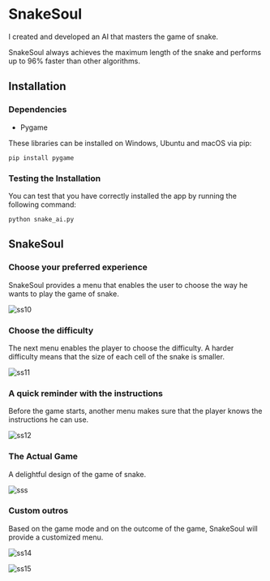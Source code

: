 # SnakeSoul

I created and developed an AI that masters the game of snake.

SnakeSoul always achieves the maximum length of the snake and performs up to 96% faster than other algorithms.

## Installation

### Dependencies

- Pygame

These libraries can be installed on Windows, Ubuntu and macOS via pip:

```
pip install pygame
```

### Testing the Installation

You can test that you have correctly installed the app by running the following command:

```
python snake_ai.py
```

## SnakeSoul

### Choose your preferred experience

SnakeSoul provides a menu that enables the user to choose the way he wants to play the game of snake.

![ss10](https://user-images.githubusercontent.com/94863778/143383001-13f69080-9f10-4bfc-88a9-9a5ae64a9571.png)

### Choose the difficulty

The next menu enables the player to choose the difficulty. A harder difficulty means that the size of each cell of the snake is smaller.

![ss11](https://user-images.githubusercontent.com/94863778/143384200-d2050306-8e25-4a34-8a81-34517bfff60f.png)

### A quick reminder with the instructions

Before the game starts, another menu makes sure that the player knows the instructions he can use.

![ss12](https://user-images.githubusercontent.com/94863778/143384897-63ebf6cd-59f2-4843-bb83-dfd5f28ac814.png)

### The Actual Game

A delightful design of the game of snake.

![sss](https://user-images.githubusercontent.com/94863778/143386380-19406d8d-dc00-4254-a8f2-b21fd89903a4.png)

### Custom outros

Based on the game mode and on the outcome of the game, SnakeSoul will provide a customized menu.

![ss14](https://user-images.githubusercontent.com/94863778/143387222-c569f0f6-bebd-4f93-aaf0-7015e9e7d498.png)

![ss15](https://user-images.githubusercontent.com/94863778/143388206-0c90e1ad-df1e-4e55-a7ca-f01b14f95bd6.png)


